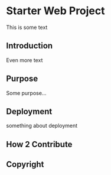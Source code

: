 # Starter Web Project

This is some text

## Introduction

Even more text

## Purpose

Some purpose...

## Deployment

something about deployment

## How 2 Contribute

## Copyright